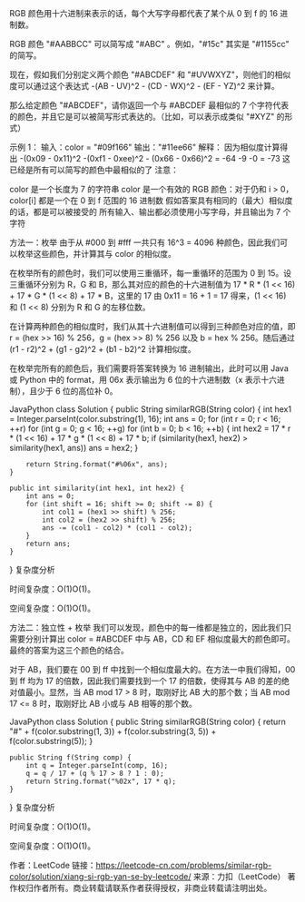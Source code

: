RGB 颜色用十六进制来表示的话，每个大写字母都代表了某个从 0 到 f 的 16 进制数。

RGB 颜色 "#AABBCC" 可以简写成 "#ABC" 。例如，"#15c" 其实是 "#1155cc" 的简写。

现在，假如我们分别定义两个颜色 "#ABCDEF" 和 "#UVWXYZ"，则他们的相似度可以通过这个表达式 -(AB - UV)^2 - (CD - WX)^2 - (EF - YZ)^2 来计算。

那么给定颜色 "#ABCDEF"，请你返回一个与 #ABCDEF 最相似的 7 个字符代表的颜色，并且它是可以被简写形式表达的。（比如，可以表示成类似 "#XYZ" 的形式）

示例 1：
输入：color = "#09f166"
输出："#11ee66"
解释： 
因为相似度计算得出 -(0x09 - 0x11)^2 -(0xf1 - 0xee)^2 - (0x66 - 0x66)^2 = -64 -9 -0 = -73
这已经是所有可以简写的颜色中最相似的了
注意：

color 是一个长度为 7 的字符串
color 是一个有效的 RGB 颜色：对于仍和 i > 0，color[i] 都是一个在 0 到 f 范围的 16 进制数
假如答案具有相同的（最大）相似度的话，都是可以被接受的
所有输入、输出都必须使用小写字母，并且输出为 7 个字符


方法一：枚举
由于从 #000 到 #fff 一共只有 16^3 = 4096 种颜色，因此我们可以枚举这些颜色，并计算其与 color 的相似度。

在枚举所有的颜色时，我们可以使用三重循环，每一重循环的范围为 0 到 15。设三重循环分别为 R，G 和 B，那么其对应的颜色的十六进制值为 17 * R * (1 << 16) + 17 * G * (1 << 8) + 17 * B，这里的 17 由 0x11 = 16 + 1 = 17 得来，(1 << 16) 和 (1 << 8) 分别为 R 和 G 的左移位数。

在计算两种颜色的相似度时，我们从其十六进制值可以得到三种颜色对应的值，即 r = (hex >> 16) % 256，g = (hex >> 8) % 256 以及 b = hex % 256。随后通过 (r1 - r2)^2 + (g1 - g2)^2 + (b1 - b2)^2 计算相似度。

在枚举完所有的颜色后，我们需要将答案转换为 16 进制输出，此时可以用 Java 或 Python 中的 format，用 06x 表示输出为 6 位的十六进制数（x 表示十六进制），且少于 6 位的高位补 0。

JavaPython
class Solution {
    public String similarRGB(String color) {
        int hex1 = Integer.parseInt(color.substring(1), 16);
        int ans = 0;
        for (int r = 0; r < 16; ++r)
            for (int g = 0; g < 16; ++g)
                for (int b = 0; b < 16; ++b) {
                    int hex2 = 17 * r * (1 << 16) + 17 * g * (1 << 8) + 17 * b;
                    if (similarity(hex1, hex2) > similarity(hex1, ans))
                        ans = hex2;
                }

        return String.format("#%06x", ans);
    }

    public int similarity(int hex1, int hex2) {
        int ans = 0;
        for (int shift = 16; shift >= 0; shift -= 8) {
            int col1 = (hex1 >> shift) % 256;
            int col2 = (hex2 >> shift) % 256;
            ans -= (col1 - col2) * (col1 - col2);
        }
        return ans;
    }
}
复杂度分析

时间复杂度：O(1)O(1)。

空间复杂度：O(1)O(1)。

方法二：独立性 + 枚举
我们可以发现，颜色中的每一维都是独立的，因此我们只需要分别计算出 color = #ABCDEF 中与 AB，CD 和 EF 相似度最大的颜色即可。最终的答案为这三个颜色的结合。

对于 AB，我们要在 00 到 ff 中找到一个相似度最大的。在方法一中我们得知，00 到 ff 均为 17 的倍数，因此我们需要找到一个 17 的倍数，使得其与 AB 的差的绝对值最小。显然，当 AB mod 17 > 8 时，取刚好比 AB 大的那个数；当 AB mod 17 <= 8 时，取刚好比 AB 小或与 AB 相等的那个数。

JavaPython
class Solution {
    public String similarRGB(String color) {
        return "#" + f(color.substring(1, 3)) + f(color.substring(3, 5)) + f(color.substring(5));
    }

    public String f(String comp) {
        int q = Integer.parseInt(comp, 16);
        q = q / 17 + (q % 17 > 8 ? 1 : 0);
        return String.format("%02x", 17 * q);
    }
}
复杂度分析

时间复杂度：O(1)O(1)。

空间复杂度：O(1)O(1)。

作者：LeetCode
链接：https://leetcode-cn.com/problems/similar-rgb-color/solution/xiang-si-rgb-yan-se-by-leetcode/
来源：力扣（LeetCode）
著作权归作者所有。商业转载请联系作者获得授权，非商业转载请注明出处。